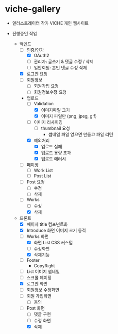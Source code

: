 # viche-gallery
- 일러스트레이터 작가 VICHE 개인 웹사이트

- 진행중인 작업
  - 백엔드
    - [ ] 인증/인가
      - [x] OAuth2 
      - [ ] 관리자: 글쓰기 & 댓글 수정 / 삭제
      - [ ] 일반회원: 본인 댓글 수정 삭제
    - [x] 로그인 요청
    - [ ] 회원정보
      - [ ] 회원가입 요청
      - [ ] 회원정보수정 요청
    - 업로드
      - [ ] Validation
        - [x] 이미지파일 크기
        - [x] 이미지 파일만 (png, jpeg, gif)
      - [ ] 이미지 리사이징
        - [ ] thumbnail 요청
          - 썸네일 파일 없으면 만들고 파일 리턴
      - [x] 예외처리
        - [x] 업로드 실패
        - [x] 업로드 용량 초과
        - [x] 업로드 에러시
    - [ ] 페이징
      - [ ] Work List
      - [ ] Post List
    - [ ] Post 요청
      - [ ] 수정
      - [ ] 삭제
    - [ ] Works
      - [ ] 수정
      - [X] 삭제
  - 프론트
    - [x] 페이지 title 컴포넌트화
    - [x] Introduce 화면 이미지 크기 동적
    - [ ] Works 화면
      - [x] 화면 List CSS 커스텀
      - [ ] 수정화면
      - [X] 삭제기능
    - [ ] Footer
      - CopyRight
    - [ ] List 이미지 썸네일
    - [ ] 스크롤 페이징
    - [x] 로그인 화면
    - [ ] 회원정보 수정화면
    - [ ] 회원 가입화면
      - [ ] 동의
    - [ ] Post 화면
        - [ ] 댓글 구현
        - [ ] 수정 화면
        - [X] 삭제